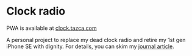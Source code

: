 # Clock radio

PWA is available at [clock.tazca.com](https://clock.tazca.com)

A personal project to replace my dead clock radio and retire my 1st gen iPhone SE with dignity. For details, you can skim my [journal article](https://tazca.com/journal/2024-07-flutter.html#orgcc9dcc2).
